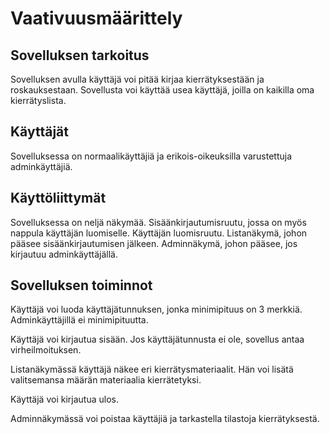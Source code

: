 # Vaativuusmäärittely

## Sovelluksen tarkoitus

Sovelluksen avulla käyttäjä voi pitää kirjaa kierrätyksestään ja roskauksestaan. Sovellusta voi käyttää usea käyttäjä, joilla on kaikilla oma kierrätyslista.

## Käyttäjät

Sovelluksessa on normaalikäyttäjiä ja erikois-oikeuksilla varustettuja adminkäyttäjiä.

## Käyttöliittymät

Sovelluksessa on neljä näkymää. Sisäänkirjautumisruutu, jossa on myös nappula käyttäjän luomiselle. Käyttäjän luomisruutu. Listanäkymä, johon pääsee sisäänkirjautumisen jälkeen. Adminnäkymä, johon pääsee, jos kirjautuu adminkäyttäjällä.

## Sovelluksen toiminnot
Käyttäjä voi luoda käyttäjätunnuksen, jonka minimipituus on 3 merkkiä. Adminkäyttäjillä ei minimipituutta.

Käyttäjä voi kirjautua sisään. Jos käyttäjätunnusta ei ole, sovellus antaa virheilmoituksen.

Listanäkymässä käyttäjä näkee eri kierrätysmateriaalit. Hän voi lisätä valitsemansa määrän materiaalia kierrätetyksi.

Käyttäjä voi kirjautua ulos.

Adminnäkymässä voi poistaa käyttäjiä ja tarkastella tilastoja kierrätyksestä.

